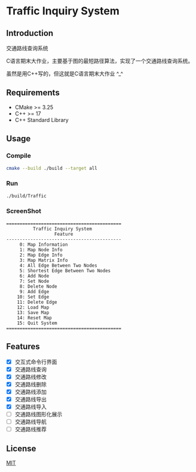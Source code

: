 # Traffic Inquiry System

## Introduction

交通路线查询系统

C语言期末大作业，主要基于图的最短路径算法，实现了一个交通路线查询系统。

虽然是用C++写的，但这就是C语言期末大作业 ^_^

## Requirements

- CMake >= 3.25
- C++ >= 17
- C++ Standard Library

## Usage

### Compile

```bash
cmake --build ./build --target all 
```

### Run

```bash
./build/Traffic
```

### ScreenShot

```text
===========================================
          Traffic Inquiry System
                  Feature
-------------------------------------------
     0: Map Information
     1: Map Node Info
     2: Map Edge Info
     3: Map Matrix Info
     4: All Edge Between Two Nodes
     5: Shortest Edge Between Two Nodes
     6: Add Node
     7: Set Node
     8: Delete Node
     9: Add Edge
    10: Set Edge
    11: Delete Edge
    12: Load Map
    13: Save Map
    14: Reset Map
    15: Quit System
===========================================
```

## Features

- [x] 交互式命令行界面
- [x] 交通路线查询
- [x] 交通路线修改
- [x] 交通路线删除
- [x] 交通路线添加
- [x] 交通路线导出
- [x] 交通路线导入
- [ ] 交通路线图形化展示
- [ ] 交通路线导航
- [ ] 交通路线推荐

## License

[MIT](./LICENSE)
